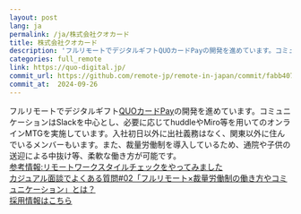 ```yaml
---
layout: post
lang: ja
permalink: /ja/株式会社クオカード
title: 株式会社クオカード
description: 'フルリモートでデジタルギフトQUOカードPayの開発を進めています。コミュニケーションはSlackを中心とし、必要に応じてhuddleやMiro等を用いてのオンラインMTGを実施しています。入社初日以外に出社義務はなく、関東以外に住んでいるメンバーもいます。また、裁量労働制を導入しているため、通院や子供の送迎による中抜け等、柔軟な働き方が可能です。 参考情報:リモートワークスタイルチェックをやってみました カジュアル面談でよくある質問#02「フルリモート×裁量労働制の働き方やコミュニケーション」とは？   採用情報はこちら'
categories: full_remote
link: https://quo-digital.jp/
commit_url: https://github.com/remote-jp/remote-in-japan/commit/fabb407e8e2120698c1b97e88aa96341d1783cd4
commit_at:  2024-09-26
---
```


<p>フルリモートでデジタルギフト<a href="https://www.quocard.com/pay/">QUOカードPay</a>の開発を進めています。コミュニケーションはSlackを中心とし、必要に応じてhuddleやMiro等を用いてのオンラインMTGを実施しています。入社初日以外に出社義務はなく、関東以外に住んでいるメンバーもいます。また、裁量労働制を導入しているため、通院や子供の送迎による中抜け等、柔軟な働き方が可能です。<br /><a href="https://quo-digital.hatenablog.com/entry/2022/04/15/075539">参考情報:リモートワークスタイルチェックをやってみました</a><br /><a href="https://quo-digital.hatenablog.com/entry/2024/04/16/163000">カジュアル面談でよくある質問#02「フルリモート×裁量労働制の働き方やコミュニケーション」とは？</a> <br /> <a href="https://quo-digital.jp/">採用情報はこちら</a></p>

